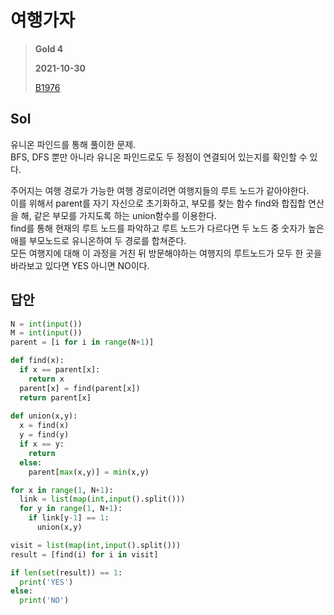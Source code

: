 # 여행가자
> **Gold 4**
>
> **2021-10-30**
>
> [B1976](https://www.acmicpc.net/problem/1976)

## Sol

유니온 파인드를 통해 풀이한 문제.  
BFS, DFS 뿐만 아니라 유니온 파인드로도 두 정점이 연결되어 있는지를 확인할 수 있다.

주어지는 여행 경로가 가능한 여행 경로이려면 여행지들의 루트 노드가 같아야한다.    
이를 위해서 parent를 자기 자신으로 초기화하고, 부모를 찾는 함수 find와 합집합 연산을 해, 같은 부모를 가지도록 하는 union함수를 이용한다.  
find를 통해 현재의 루트 노드를 파악하고 루트 노드가 다르다면 두 노드 중 숫자가 높은 애를 부모노드로 유니온하여 두 경로를 합쳐준다.   
모든 여행지에 대해 이 과정을 거친 뒤 방문해야하는 여행지의 루트노드가 모두 한 곳을 바라보고 있다면 YES 아니면 NO이다.  

## 답안
```python
N = int(input())
M = int(input())
parent = [i for i in range(N+1)]

def find(x):
  if x == parent[x]:
    return x
  parent[x] = find(parent[x])
  return parent[x]
  
def union(x,y):
  x = find(x)
  y = find(y)
  if x == y:
    return
  else:
    parent[max(x,y)] = min(x,y)

for x in range(1, N+1):
  link = list(map(int,input().split()))
  for y in range(1, N+1):
    if link[y-1] == 1:
      union(x,y)

visit = list(map(int,input().split()))
result = [find(i) for i in visit]

if len(set(result)) == 1:
  print('YES')
else: 
  print('NO')
```